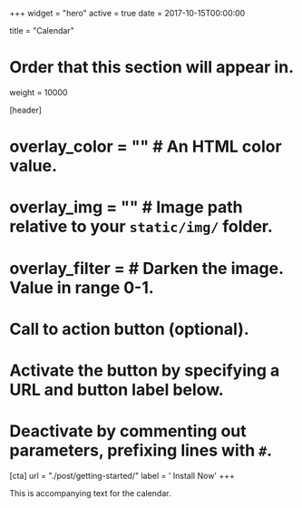 +++
widget = "hero"
active = true
date = 2017-10-15T00:00:00

title = "Calendar"

# Order that this section will appear in.
weight = 10000

[header]
  # overlay_color = ""  # An HTML color value.
  # overlay_img = ""  # Image path relative to your `static/img/` folder.
  # overlay_filter =   # Darken the image. Value in range 0-1.

# Call to action button (optional).
#   Activate the button by specifying a URL and button label below.
#   Deactivate by commenting out parameters, prefixing lines with `#`.
[cta]
  url = "./post/getting-started/"
  label = '<i class="fas fa-download"></i> Install Now'
+++

This is accompanying text for the calendar.

<div id="foobar"></div>

